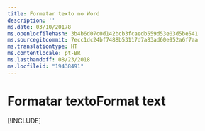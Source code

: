 ```yaml
---
title: Formatar texto no Word
description: ''
ms.date: 03/10/20178
ms.openlocfilehash: 3b4b6d07c0d142bcb3fcaedb559d53e03d5be541
ms.sourcegitcommit: 7ecc1dc24bf7488b53117d7a83ad60e952a6f7aa
ms.translationtype: HT
ms.contentlocale: pt-BR
ms.lasthandoff: 08/23/2018
ms.locfileid: "19438491"
---
```

# <a name="format-text"></a><span data-ttu-id="4b0e8-102">Formatar texto</span><span class="sxs-lookup"><span data-stu-id="4b0e8-102">Format text</span></span>

[!INCLUDE[](../includes/word-tutorial-format-text.md)]